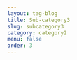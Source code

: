 ```yaml
---
layout: tag-blog
title: Sub-category3
slug: subcategory3
category: category2
menu: false
order: 3
---
```

